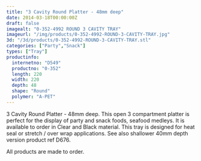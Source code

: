 ```yaml
---
title: "3 Cavity Round Platter - 48mm deep"
date: 2014-03-18T00:00:00Z
draft: false
imagealt: "0-352-4992 ROUND 3 CAVITY TRAY"
imageurl: "/img/products/0-352-4992-ROUND-3-CAVITY-TRAY.jpg"
3d: "/3d/products/0-352-4992-ROUND-3-CAVITY-TRAY.stl"
categories: ["Party","Snack"]
types: ["Tray"]
productinfo:
  internetno: "D549"
  productno: "0-352"
  length: 220
  width: 220
  depth: 48
  shape: "Round"
  polymer: "A-PET"
---
```

3 Cavity Round Platter - 48mm deep. This open 3 compartment platter is perfect for the display of party and snack foods, seafood medleys. It is available to order in Clear and Black material. This tray is designed for heat seal or stretch / over wrap applications. See also shallower 40mm depth version product ref D676.

All products are made to order.